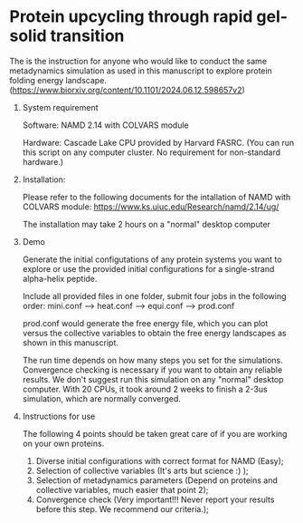 # Protein upcycling through rapid gel-solid transition

The is the instruction for anyone who would like to conduct the same metadynamics simulation as used in this manuscript to explore protein folding energy landscape. (https://www.biorxiv.org/content/10.1101/2024.06.12.598657v2)

1. System requirement

   Software: NAMD 2.14 with COLVARS module

   Hardware: Cascade Lake CPU provided by Harvard FASRC. (You can run this script on any computer cluster. No requirement for non-standard hardware.)

3. Installation:

   Please refer to the following documents for the intallation of NAMD with COLVARS module: https://www.ks.uiuc.edu/Research/namd/2.14/ug/

   The installation may take 2 hours on a "normal" desktop computer

3. Demo

   Generate the initial configutations of any protein systems you want to explore or use the provided initial configurations for a single-strand alpha-helix peptide.

   Include all provided files in one folder, submit four jobs in the following order: mini.conf --> heat.conf --> equi.conf --> prod.conf

   prod.conf would generate the free energy file, which you can plot versus the collective variables to obtain the free energy landscapes as shown in this manuscript.

   The run time depends on how many steps you set for the simulations. Convergence checking is necessary if you want to obtain any reliable results. We don't suggest run this simulation on any "normal" desktop computer. With 20 CPUs, it took around 2 weeks to finish a 2-3us simulation, which are normally converged.

4. Instructions for use

   The following 4 points should be taken great care of if you are working on your own proteins.

   1) Diverse initial configurations with correct format for NAMD (Easy);
   2) Selection of collective variables (It's arts but science :) );
   3) Selection of metadynamics parameters (Depend on proteins and collective variables, much easier that point 2);
   4) Convergence check (Very important!!! Never report your results before this step. We recommend our criteria.);





